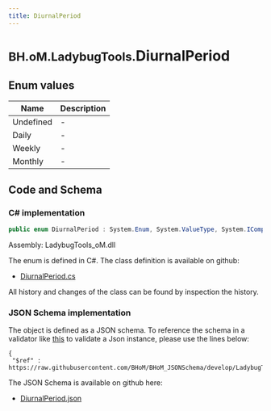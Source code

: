 ```yaml
---
title: DiurnalPeriod
---
```


# <small>BH.oM.LadybugTools.</small>**DiurnalPeriod**



## Enum values

| Name            | Description                                                    |
|-----------------|----------------------------------------------------------------|
| Undefined |  -  |
| Daily |  -  |
| Weekly |  -  |
| Monthly |  -  |


## Code and Schema

### C# implementation

``` C# title="C#"
public enum DiurnalPeriod : System.Enum, System.ValueType, System.IComparable, System.ISpanFormattable, System.IFormattable, System.IConvertible
```

Assembly: LadybugTools_oM.dll

The enum is defined in C#. The class definition is available on github:

- [DiurnalPeriod.cs](https://github.com/BHoM/LadybugTools_Toolkit/blob/develop/LadybugTools_oM/Enum\DiurnalPeriod.cs)

All history and changes of the class can be found by inspection the history.
### JSON Schema implementation

The object is defined as a JSON schema. To reference the schema in a validator like [this](https://www.jsonschemavalidator.net/) to validate a Json instance, please use the lines below:

``` { .json .copy .select } title="JSON Schema"
{
 "$ref" : https://raw.githubusercontent.com/BHoM/BHoM_JSONSchema/develop/LadybugTools_oM/DiurnalPeriod.json}
```

The JSON Schema is available on github here:

- [DiurnalPeriod.json](https://github.com/BHoM/BHoM_JSONSchema/blob/develop/LadybugTools_oM/DiurnalPeriod.json)
